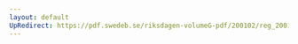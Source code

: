 ```yaml
---
layout: default
UpRedirect: https://pdf.swedeb.se/riksdagen-volumeG-pdf/200102/reg_200102/reg_200102_0251.pdf
---
```

